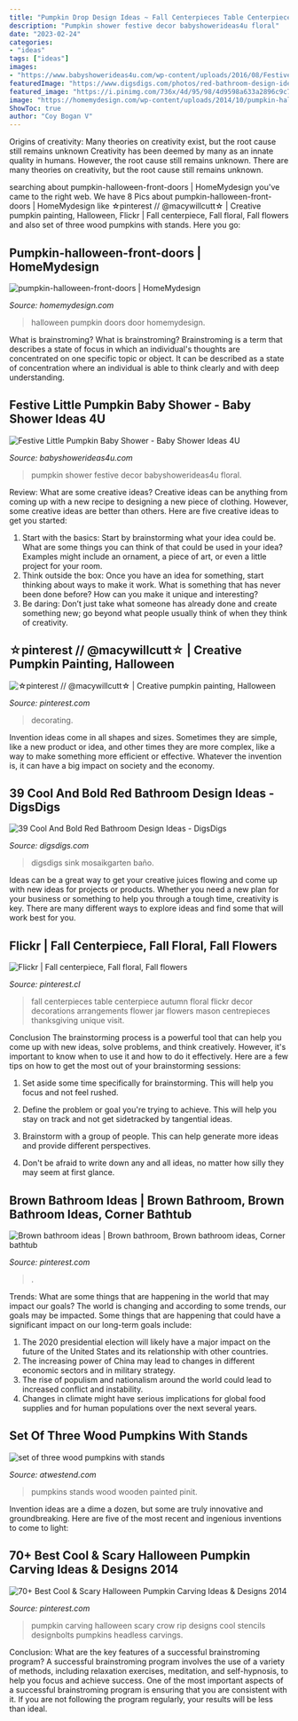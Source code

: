 ```yaml
---
title: "Pumpkin Drop Design Ideas ~ Fall Centerpieces Table Centerpiece Autumn Floral Flickr Decor Decorations Arrangements Flower Jar Flowers Mason Centrepieces Thanksgiving Unique Visit"
description: "Pumpkin shower festive decor babyshowerideas4u floral"
date: "2023-02-24"
categories:
- "ideas"
tags: ["ideas"]
images:
- "https://www.babyshowerideas4u.com/wp-content/uploads/2016/08/Festive-Little-Pumpkin-Baby-Shower-Floral-Decor.jpg"
featuredImage: "https://www.digsdigs.com/photos/red-bathroom-design-ideas-27.jpg"
featured_image: "https://i.pinimg.com/736x/4d/95/98/4d9598a633a2896c9c7e69b9109c1235--scary-halloween-pumpkins-halloween-pumpkin-carvings.jpg"
image: "https://homemydesign.com/wp-content/uploads/2014/10/pumpkin-halloween-front-doors.jpg"
ShowToc: true
author: "Coy Bogan V"
---
```



Origins of creativity: Many theories on creativity exist, but the root cause still remains unknown
Creativity has been deemed by many as an innate quality in humans. However, the root cause still remains unknown. There are many theories on creativity, but the root cause still remains unknown.

	

		
searching about pumpkin-halloween-front-doors | HomeMydesign you've came to the right web. We have 8 Pics about pumpkin-halloween-front-doors | HomeMydesign like ☆pinterest // @macywillcutt☆ | Creative pumpkin painting, Halloween, Flickr | Fall centerpiece, Fall floral, Fall flowers and also set of three wood pumpkins with stands. Here you go:
		
    
## Pumpkin-halloween-front-doors | HomeMydesign

<img loading=lazy src="https://homemydesign.com/wp-content/uploads/2014/10/pumpkin-halloween-front-doors.jpg" onerror="this.onerror=null;this.src='https://tse2.mm.bing.net/th?id=OIP.bBjivVeaSimRlf9a3xcCygHaJF&amp;pid=15.1';" alt="pumpkin-halloween-front-doors | HomeMydesign">

_Source: homemydesign.com_

>halloween pumpkin doors door homemydesign. 

	

What is brainstroming?
What is brainstroming? Brainstroming is a term that describes a state of focus in which an individual's thoughts are concentrated on one specific topic or object. It can be described as a state of concentration where an individual is able to think clearly and with deep understanding.

    
## Festive Little Pumpkin Baby Shower - Baby Shower Ideas 4U

<img loading=lazy src="https://www.babyshowerideas4u.com/wp-content/uploads/2016/08/Festive-Little-Pumpkin-Baby-Shower-Floral-Decor.jpg" onerror="this.onerror=null;this.src='https://tse1.mm.bing.net/th?id=OIP.7DaD-GVLoRo_WWIeRAn5wQHaLG&amp;pid=15.1';" alt="Festive Little Pumpkin Baby Shower - Baby Shower Ideas 4U">

_Source: babyshowerideas4u.com_

>pumpkin shower festive decor babyshowerideas4u floral. 

	

Review: What are some creative ideas?
Creative ideas can be anything from coming up with a new recipe to designing a new piece of clothing. However, some creative ideas are better than others. Here are five creative ideas to get you started: 
1. Start with the basics: Start by brainstorming what your idea could be. What are some things you can think of that could be used in your idea? Examples might include an ornament, a piece of art, or even a little project for your room. 
2. Think outside the box: Once you have an idea for something, start thinking about ways to make it work. What is something that has never been done before? How can you make it unique and interesting? 
3. Be daring: Don’t just take what someone has already done and create something new; go beyond what people usually think of when they think of creativity.

    
## ☆pinterest // @macywillcutt☆ | Creative Pumpkin Painting, Halloween

<img loading=lazy src="https://i.pinimg.com/736x/41/8e/02/418e02666444b18e2cd6a1ffa61516a3.jpg" onerror="this.onerror=null;this.src='https://tse3.mm.bing.net/th?id=OIP.hvkz0_4OUFEh9AtXbvlCpAHaJ3&amp;pid=15.1';" alt="☆pinterest // @macywillcutt☆ | Creative pumpkin painting, Halloween">

_Source: pinterest.com_

>decorating. 

	

Invention ideas come in all shapes and sizes. Sometimes they are simple, like a new product or idea, and other times they are more complex, like a way to make something more efficient or effective. Whatever the invention is, it can have a big impact on society and the economy.

    
## 39 Cool And Bold Red Bathroom Design Ideas - DigsDigs

<img loading=lazy src="https://www.digsdigs.com/photos/red-bathroom-design-ideas-27.jpg" onerror="this.onerror=null;this.src='https://tse4.mm.bing.net/th?id=OIP.raVCIgTiyF8Hy3evHeu-GAHaJ4&amp;pid=15.1';" alt="39 Cool And Bold Red Bathroom Design Ideas - DigsDigs">

_Source: digsdigs.com_

>digsdigs sink mosaikgarten baño. 

	

Ideas can be a great way to get your creative juices flowing and come up with new ideas for projects or products. Whether you need a new plan for your business or something to help you through a tough time, creativity is key. There are many different ways to explore ideas and find some that will work best for you.

    
## Flickr | Fall Centerpiece, Fall Floral, Fall Flowers

<img loading=lazy src="https://i.pinimg.com/736x/69/86/fd/6986fda909bbbf45a3a9407135a4e77a--fall-table-centerpieces-fall-table-decorations.jpg" onerror="this.onerror=null;this.src='https://tse4.mm.bing.net/th?id=OIP.yChMsl5rGM9XYhLJ-iSS7AHaLG&amp;pid=15.1';" alt="Flickr | Fall centerpiece, Fall floral, Fall flowers">

_Source: pinterest.cl_

>fall centerpieces table centerpiece autumn floral flickr decor decorations arrangements flower jar flowers mason centrepieces thanksgiving unique visit. 

	

Conclusion
The brainstorming process is a powerful tool that can help you come up with new ideas, solve problems, and think creatively. However, it's important to know when to use it and how to do it effectively. Here are a few tips on how to get the most out of your brainstorming sessions:
1. Set aside some time specifically for brainstorming. This will help you focus and not feel rushed.

2. Define the problem or goal you're trying to achieve. This will help you stay on track and not get sidetracked by tangential ideas.

3. Brainstorm with a group of people. This can help generate more ideas and provide different perspectives.

4. Don't be afraid to write down any and all ideas, no matter how silly they may seem at first glance.

    
## Brown Bathroom Ideas | Brown Bathroom, Brown Bathroom Ideas, Corner Bathtub

<img loading=lazy src="https://i.pinimg.com/736x/f0/83/cd/f083cdb66023454f6f2e94d6251f21fb.jpg" onerror="this.onerror=null;this.src='https://tse2.mm.bing.net/th?id=OIP.9NR8DCHByKtcGR83jiWgPQHaJ3&amp;pid=15.1';" alt="Brown bathroom ideas | Brown bathroom, Brown bathroom ideas, Corner bathtub">

_Source: pinterest.com_

>. 

	

Trends: What are some things that are happening in the world that may impact our goals?
The world is changing and according to some trends, our goals may be impacted. Some things that are happening that could have a significant impact on our long-term goals include:
1. The 2020 presidential election will likely have a major impact on the future of the United States and its relationship with other countries.
2. The increasing power of China may lead to changes in different economic sectors and in military strategy.
3. The rise of populism and nationalism around the world could lead to increased conflict and instability.
4. Changes in climate might have serious implications for global food supplies and for human populations over the next several years.

    
## Set Of Three Wood Pumpkins With Stands

<img loading=lazy src="https://www.atwestend.com/Images/CGU2460-1.jpg?resizeid=3&amp;resizeh=0&amp;resizew=800" onerror="this.onerror=null;this.src='https://tse1.mm.bing.net/th?id=OIP.FVx2KpvRjfU1BfCWrXONIwHaLH&amp;pid=15.1';" alt="set of three wood pumpkins with stands">

_Source: atwestend.com_

>pumpkins stands wood wooden painted pinit. 

	

Invention ideas are a dime a dozen, but some are truly innovative and groundbreaking. Here are five of the most recent and ingenious inventions to come to light: 

    
## 70+ Best Cool &amp; Scary Halloween Pumpkin Carving Ideas &amp; Designs 2014

<img loading=lazy src="https://i.pinimg.com/736x/4d/95/98/4d9598a633a2896c9c7e69b9109c1235--scary-halloween-pumpkins-halloween-pumpkin-carvings.jpg" onerror="this.onerror=null;this.src='https://tse3.mm.bing.net/th?id=OIP.z9dkskuyIItyW5Iz9vUpXQHaJ6&amp;pid=15.1';" alt="70+ Best Cool &amp; Scary Halloween Pumpkin Carving Ideas &amp; Designs 2014">

_Source: pinterest.com_

>pumpkin carving halloween scary crow rip designs cool stencils designbolts pumpkins headless carvings. 

	

Conclusion: What are the key features of a successful brainstroming program?
A successful brainstroming program involves the use of a variety of methods, including relaxation exercises, meditation, and self-hypnosis, to help you focus and achieve success. One of the most important aspects of a successful brainstroming program is ensuring that you are consistent with it. If you are not following the program regularly, your results will be less than ideal.

